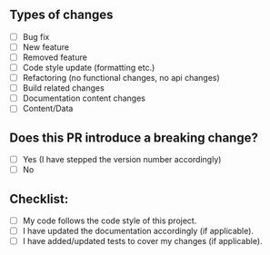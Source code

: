 ## Types of changes

<!--- What types of changes does your code introduce? Put an `x` in all the boxes that apply: -->

- [ ] Bug fix
- [ ] New feature
- [ ] Removed feature
- [ ] Code style update (formatting etc.)
- [ ] Refactoring (no functional changes, no api changes)
- [ ] Build related changes
- [ ] Documentation content changes
- [ ] Content/Data

## Does this PR introduce a breaking change?
- [ ] Yes (I have stepped the version number accordingly)
- [ ] No
      
## Checklist:

<!--- Go over all the following points, and put an `x` in all the boxes that apply. -->
<!--- If you're unsure about any of these, don't hesitate to ask. We're here to help! -->

- [ ] My code follows the code style of this project.
- [ ] I have updated the documentation accordingly (if applicable).
- [ ] I have added/updated tests to cover my changes (if applicable).
